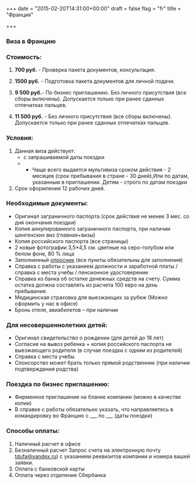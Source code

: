 +++
date = "2015-02-20T14:31:00+00:00"
draft = false
flag = "fr"
title = "Франция"

+++
### Виза в Францию

### Стоимость:

1) **700 руб.**  - Проверка пакета документов, консультация.

2) **1500 руб.** - Подготовка пакета документов для личной подачи.

3) **9 500 руб.**- По бизнес приглашению. Без личного присутствия (все сборы включены). Допускается только при ранее сданных отпечатках пальцев.

 4) **11 500 руб.** - Без личного присутствия (все сборы включены). Допускается только при ранее сданных отпечатках пальцев.


### Условия:

1. Данная виза действует:
   * с запрашиваемой даты поездки
   * - Чаще всего выдается мультивиза сроком действия - 2 месяцев (срок пребывания в стране - 30 дней),Или по датам, указанным в приглашении. Детям - строго по датам поездки
  2. Срок оформления 12 рабочих дней.


### Необходимые документы:

* Оригинал заграничного паспорта (срок действия не менее 3 мес. со дня окончания поездки)
* Копия аннулированного заграничного паспорта, при наличии шенгенских виз (главная+визы)
* Копия российского паспорта (все страницы)
* 2 новые фотографии 3,5*4,5 см. цветные на серо-голубом или белом фоне, 80 % лица
* Заполненный [опросник](/forms/Opros-Shengen.docx) (все пункты обязательны для заполнения)
* Справка с работы с указанием должности и заработной платы /справка с места учебы / пенсионное удостоверение
* Справка из банка об остатке денежных средств на счету. Сумма остатка должна составлять из расчета 100 евро на день пребывания.
* Медицинская страховка для выезжающих за рубеж (Можно оформить у нас в офисе)
* Бронь отеля, авиабилетов – при наличии


### Для несовершеннолетних детей:
* Оригинал свидетельство о рождении (для детей до 18 лет)
* Согласие на вывоз ребенка + копия российского паспорта не выезжающего родителя (в случае поездки с одним из родителей)
* Справка с места учебы
* Спонсорство может брать только прямой родственник (при наличии подтверждения родства)


### Поездка по бизнес приглашению:

*  Фирменное приглашение на бланке компании (можно в качестве копии)
*  В справке с работы обязательно указать, что направляетесь в командировку во Францию с ___ по ___ (даты поездки)


### Способы оплаты:

1. Наличный расчет в офисе 
2. Безналичный расчет
Запрос счета на электронную почту [tdufa@yandex.ru](mailto:tdufa@yandex.ru))  с указанием реквизитов компании и номера вашей заявки.
3. Оплата с банковской карты
4. Оплата через отделение Сбербанка
